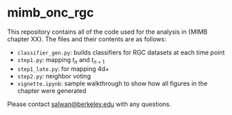 # mimb_onc_rgc

This repository contains all of the code used for the analysis in {MIMB chapter XX}. The files and their contents are as follows:
  
  
  * `classifier_gen.py`: builds classifiers for RGC datasets at each time point
  * `step1.py`: mapping $t_n$ and $t_{n+1}$
  * `step1_late.py`: for mapping 4d+
  * `step2.py`: neighbor voting
  * `vignette.ipynb`: sample walkthrough to show how all figures in the chapter were generated

Please contact salwan@berkeley.edu with any questions. 
